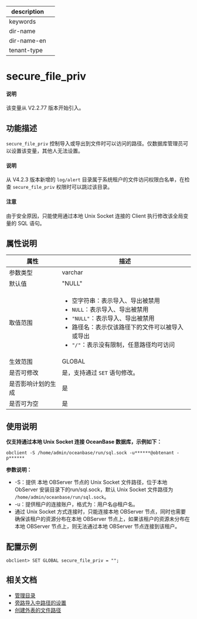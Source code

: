 |description||
|---|---|
|keywords||
|dir-name||
|dir-name-en||
|tenant-type||

# secure_file_priv

<main id="notice" type='explain'>
  <h4>说明</h4>
  <p>该变量从 V2.2.77 版本开始引入。</p>
</main>

## 功能描述

`secure_file_priv` 控制导入或导出到文件时可以访问的路径。仅数据库管理员可以设置该变量，其他人无法设置。

<main id="notice" type='explain'>
  <h4>说明</h4>
  <p>从 V4.2.3 版本新增的 <code>log/alert</code> 目录属于系统租户的文件访问权限白名单，在检查 <code>secure_file_priv</code> 权限时可以跳过该目录。</p>
</main>

<main id="notice" type='notice'>
  <h4>注意</h4>
  <p>由于安全原因，只能使用通过本地 Unix Socket 连接的 Client 执行修改该全局变量的 SQL 语句。</p>
</main>

## 属性说明

|  **属性** | **描述**|
|-----------|---------|
| 参数类型   | varchar |
| 默认值     | "NULL"  |
| 取值范围   | <ul><li>空字符串：表示导入、导出被禁用 </li><li> `NULL`：表示导入、导出被禁用  </li><li> `"NULL"`：表示导入、导出被禁用  </li><li>路径名：表示仅该路径下的文件可以被导入或导出  </li><li>`"/"`：表示没有限制，任意路径均可访问 </li></ul>   |
| 生效范围    | GLOBAL  |
| 是否可修改  | 是，支持通过 `SET` 语句修改。|
| 是否影响计划的生成 | 是      |
| 是否可为空  | 是       |

## 使用说明

**仅支持通过本地 Unix Socket 连接 OceanBase 数据库，示例如下：**

```shell
obclient -S /home/admin/oceanbase/run/sql.sock -u******@obtenant -p******
```

**参数说明：**

* -S：提供 本地 OBServer 节点的 Unix Socket 文件路径，位于本地 ObServer 安装目录下的run/sql.sock，默认 Unix Socket 文件路径为 `/home/admin/oceanbase/run/sql.sock`。
* -u：提供租户的连接账户，格式为：用户名@租户名。
* 通过 Unix Socket 方式连接时，只能连接本地 OBServer 节点，同时也需要确保该租户的资源分布在本地 OBServer 节点上，如果该租户的资源未分布在本地 OBServer 节点上，则无法通过本地 OBServer 节点连接到该租户。

## 配置示例

```shell
obclient> SET GLOBAL secure_file_priv = "";
```

## 相关文档

* [管理目录](../../../../700.reference/300.database-object-management/200.manage-object-of-oracle-mode/900.manage-directories-of-oracle-mode.md)
* [旁路导入中路径的设置](../../../../500.data-migration/700.migrate-data-from-csv-file-to-oceanbase-database/200.use-the-load-command-to-load-the-csv-data-file-to-the-oceanbase-database.md)
* [创建外表的文件路径](../../../../700.reference/500.sql-reference/100.sql-syntax/200.common-tenant-of-mysql-mode/600.sql-statement-of-mysql-mode/2200.create-external-table-of-mysql-mode.md)
